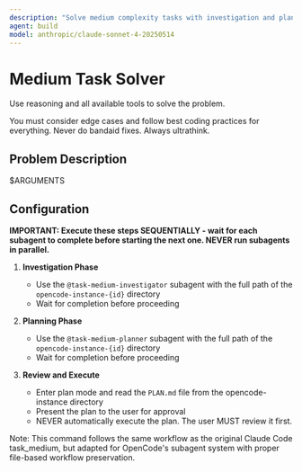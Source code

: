 ```yaml
---
description: "Solve medium complexity tasks with investigation and planning"
agent: build
model: anthropic/claude-sonnet-4-20250514
---
```


# Medium Task Solver

Use reasoning and all available tools to solve the problem.

You must consider edge cases and follow best coding practices for everything.
Never do bandaid fixes. Always ultrathink.

## Problem Description

$ARGUMENTS

## Configuration

**IMPORTANT: Execute these steps SEQUENTIALLY - wait for each subagent to complete before starting the next one. NEVER run subagents in parallel.**

1. **Investigation Phase**
   - Use the `@task-medium-investigator` subagent with the full path of the `opencode-instance-{id}` directory
   - Wait for completion before proceeding

2. **Planning Phase**
   - Use the `@task-medium-planner` subagent with the full path of the `opencode-instance-{id}` directory
   - Wait for completion before proceeding

3. **Review and Execute**
   - Enter plan mode and read the `PLAN.md` file from the opencode-instance directory
   - Present the plan to the user for approval
   - NEVER automatically execute the plan. The user MUST review it first.

Note: This command follows the same workflow as the original Claude Code task_medium, but adapted for OpenCode's subagent system with proper file-based workflow preservation.